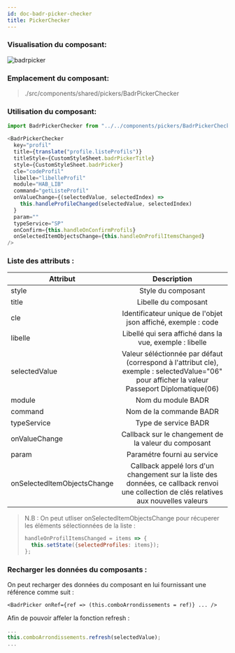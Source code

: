 ```yaml
---
id: doc-badr-picker-checker
title: PickerChecker
---
```


### Visualisation du composant:

![badrpicker](assets/badrPickerChecker.gif)

### Emplacement du composant:

> ./src/components/shared/pickers/BadrPickerChecker

### Utilisation du composant:

```javascript
import BadrPickerChecker from "../../components/pickers/BadrPickerChecker";
```

```javascript
<BadrPickerChecker
  key="profil"
  title={translate("profile.listeProfils")}
  titleStyle={CustomStyleSheet.badrPickerTitle}
  style={CustomStyleSheet.badrPicker}
  cle="codeProfil"
  libelle="libelleProfil"
  module="HAB_LIB"
  command="getListeProfil"
  onValueChange={(selectedValue, selectedIndex) =>
    this.handleProfileChanged(selectedValue, selectedIndex)
  }
  param=""
  typeService="SP"
  onConfirm={this.handleOnConfirmProfils}
  onSelectedItemObjectsChange={this.handleOnProfilItemsChanged}
/>
```

### Liste des attributs :

| Attribut                    |                                                                  Description                                                                  |
| --------------------------- | :-------------------------------------------------------------------------------------------------------------------------------------------: |
| style                       |                                                              Style du composant                                                               |
| title                       |                                                             Libelle du composant                                                              |
| cle                         |                                         Identificateur unique de l'objet json affiché, exemple : code                                         |
| libelle                     |                                            Libellé qui sera affiché dans la vue, exemple : libelle                                            |
| selectedValue               | Valeur séléctionnée par défaut (correspond à l'attribut cle), exemple : selectedValue="06" pour afficher la valeur Passeport Diplomatique(06) |
| module                      |                                                              Nom du module BADR                                                               |
| command                     |                                                            Nom de la commande BADR                                                            |
| typeService                 |                                                             Type de service BADR                                                              |
| onValueChange               |                                             Callback sur le changement de la valeur du composant                                              |
| param                       |                                                          Paramétre fourni au service                                                          |
| onSelectedItemObjectsChange |         Callback appelé lors d'un changement sur la liste des données, ce callback renvoi une collection de clés relatives aux nouvelles valeurs         |

> N.B : On peut utliser onSelectedItemObjectsChange pour récuperer les éléments sélectionnées de la liste :
>```javascript
> handleOnProfilItemsChanged = items => {
>   this.setState({selectedProfiles: items});
> };
> ```

### Recharger les données du composants :

On peut recharger des données du composant en lui fournissant une référence comme suit :

```JSX
<BadrPicker onRef={ref => (this.comboArrondissements = ref)} ... />
```

Afin de pouvoir affeler la fonction refresh :

```javascript
...
this.comboArrondissements.refresh(selectedValue);
...
```
